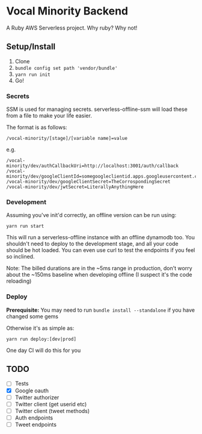 # Vocal Minority Backend

A Ruby AWS Serverless project. Why ruby? Why not!

## Setup/Install

1. Clone
2. `bundle config set path 'vendor/bundle'`
3. `yarn run init`
4. Go!

### Secrets

SSM is used for managing secrets. serverless-offline-ssm will load these from a file to make your
life easier.

The format is as follows:

```
/vocal-minority/[stage]/[variable name]=value
```

e.g.
```
/vocal-minority/dev/authCallbackUri=http://localhost:3001/auth/callback
/vocal-minority/dev/googleClientId=somegoogleclientid.apps.googleusercontent.com
/vocal-minority/dev/googleClientSecret=TheCorrospondingSecret
/vocal-minority/dev/jwtSecret=LiterallyAnythingHere
```

### Development

Assuming you've init'd correctly, an offline version can be run using:

`yarn run start`

This will run a serverless-offline instance with an offline dynamodb too. You shouldn't need to
deploy to the development stage, and all your code should be hot loaded. You can even use curl to
test the endpoints if you feel so inclined.

Note: The billed durations are in the ~5ms range in production, don't worry about the ~150ms
baseline when developing offline (I suspect it's the code reloading)

### Deploy

__Prerequisite:__ You may need to run `bundle install --standalone` if you have changed some gems

Otherwise it's as simple as:

`yarn run deploy:[dev|prod]`

One day CI will do this for you

## TODO

- [ ] Tests
- [x] Google oauth
- [ ] Twitter authorizer
- [ ] Twitter client (get userid etc)
- [ ] Twitter client (tweet methods)
- [ ] Auth endpoints
- [ ] Tweet endpoints
